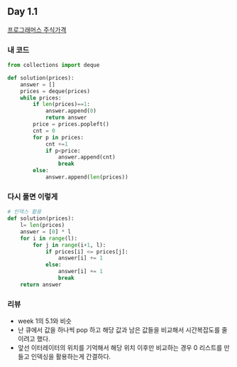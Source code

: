 ## Day 1.1
[프로그래머스 주식가격](https://programmers.co.kr/learn/courses/30/lessons/42584)

### 내 코드

```python
from collections import deque

def solution(prices):
    answer = []
    prices = deque(prices)
    while prices:
        if len(prices)==1:
            answer.append(0)
            return answer
        price = prices.popleft()
        cnt = 0
        for p in prices:
            cnt +=1
            if p<price:
                answer.append(cnt)
                break
        else:
            answer.append(len(prices))
```





### 다시 풀면 이렇게

```python
# 인덱스 활용
def solution(prices):
    l= len(prices)
    answer = [0] * l
    for i in range(l):
        for j in range(i+1, l):
            if prices[i] <= prices[j]:
                answer[i] += 1
            else:
                answer[i] += 1
                break
    return answer
```



### 리뷰

* week 1의 5.1와 비슷
* 난 큐에서 값을 하나씩 pop 하고 해당 값과 남은 값들을 비교해서 시간복잡도를 줄이려고 했다.
* 앞선 이터레이터의 위치를 기억해서 해당 위치 이후만 비교하는 경우 0 리스트를 만들고 인덱싱을 활용하는게 간결하다.

